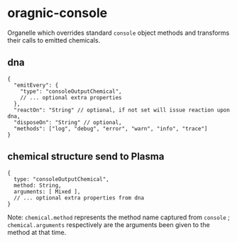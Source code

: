 # oragnic-console

Organelle which overrides standard `console` object methods and transforms their calls to emitted chemicals.

## dna

    {
      "emitEvery": {
        "type": "consoleOutputChemical",
        // ... optional extra properties 
      },
      "reactOn": "String" // optional, if not set will issue reaction upon dna,
      "disposeOn": "String" // optional,
      "methods": ["log", "debug", "error", "warn", "info", "trace"]
    }

## chemical structure send to Plasma 

    {
      type: "consoleOutputChemical",
      method: String,
      arguments: [ Mixed ],
      // ... optional extra properties from dna
    }

Note: `chemical.method` represents the method name captured from `console` ; `chemical.arguments` respectively are the arguments been given to the method at that time.